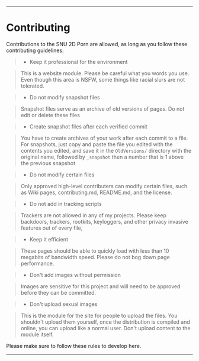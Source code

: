 
***

# Contributing

Contributions to the SNU 2D Porn are allowed, as long as you follow these contributing guidelines:

> * Keep it professional for the environment

> This is a website module. Please be careful what you words you use. Even though this area is NSFW, some things like racial slurs are not tolerated.

> * Do not modify snapshot files

> Snapshot files serve as an archive of old versions of pages. Do not edit or delete these files

> * Create snapshot files after each verified commit

> You have to create archives of your work after each commit to a file. For snapshots, just copy and paste the file you edited with the contents you edited, and save it in the `OldVersions/` directory with the original name, followed by `_snapshot` then a number that is 1 above the previous snapshot

> * Do not modify certain files

> Only approved high-level contributers can modify certain files, such as Wiki pages, contributing.md, README.md, and the license.

> * Do not add in tracking scripts

> Trackers are not allowed in any of my projects. Please keep backdoors, trackers, rootkits, keyloggers, and other privacy invasive features out of every file,

> * Keep it efficient

> These pages should be able to quickly load with less than 10 megabits of bandwidth speed. Please do not bog down page performance.

> * Don't add images without permission

> Images are sensitive for this project and will need to be approved before they can be committed.

> * Don't upload sexual images

> This is the module for the site for people to upload the files. You shouldn't upload them yourself, once the distribution is compiled and online, you can upload like a normal user. Don't upload content to the module itself.

Please make sure to follow these rules to develop here.

***
